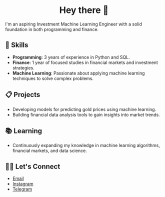 <div  align="center">
 <h1> Hey there 👋</h1>
</div>
I'm an aspiring Investment Machine Learning Engineer with a solid foundation in both programming and finance.

## 🧠 Skills
- **Programming**: 3 years of experience in Python and SQL.
- **Finance**: 1 year of focused studies in financial markets and investment strategies.
- **Machine Learning**: Passionate about applying machine learning techniques to solve complex problems.

## 📋 Projects
- Developing models for predicting gold prices using machine learning.
- Building financial data analysis tools to gain insights into market trends.

## 📚 Learning
- Continuously expanding my knowledge in machine learning algorithms, financial markets, and data science.

## 🤝🏻 Let's Connect
- [Email](mailto:mohammadalimirzaei.business@gmail.com)
- [Instagram](https://www.instagram.com/mrmz1010)
- [Telegram](https://t.me/mrmz1010)

